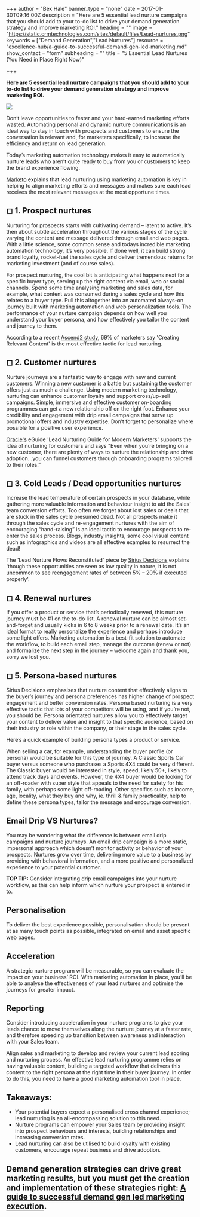 +++
author = "Bex Hale"
banner_type = "none"
date = 2017-01-30T09:16:00Z
description = "Here are 5 essential lead nurture campaigns that you should add to your to-do list to drive your demand generation strategy and improve marketing ROI."
heading = ""
image = "https://static.crmtechnologies.com/sites/default/files/Lead-nurtures.png"
keywords = ["Demand Generation","Lead Nurtures"]
resource = "excellence-hub/a-guide-to-successful-demand-gen-led-marketing.md"
show_contact = "form"
subheading = ""
title = "5 Essential Lead Nurtures (You Need in Place Right Now)"

+++

**Here are 5 essential lead nurture campaigns that you should add to your to-do list to drive your demand generation strategy and improve marketing ROI.**

**![](/sites/default/files/Lead-nurtures.png)**

Don’t leave opportunities to fester and your hard-earned marketing efforts wasted. Automating personal and dynamic nurture communications is an ideal way to stay in touch with prospects and customers to ensure the conversation is relevant and, for marketers specifically, to increase the efficiency and return on lead generation.

Today’s marketing automation technology makes it easy to automatically nurture leads who aren’t quite ready to buy from you or customers to keep the brand experience flowing.

[Marketo](https://uk.marketo.com/lead-nurturing/) explains that lead nurturing using marketing automation is key in helping to align marketing efforts and messages and makes sure each lead receives the most relevant messages at the most opportune times.

## ◻ 1\. Prospect nurtures

Nurturing for prospects starts with cultivating demand – latent to active. It’s then about subtle acceleration throughout the various stages of the cycle varying the content and message delivered through email and web pages. With a little science, some common sense and todays incredible marketing automation technology, it’s very possible. If done well, it can build strong brand loyalty, rocket-fuel the sales cycle and deliver tremendous returns for marketing investment (and of course sales).

For prospect nurturing, the cool bit is anticipating what happens next for a specific buyer type, serving up the right content via email, web or social channels. Spend some time analysing marketing and sales data, for example, what content was consumed during a sales cycle and how this relates to a buyer type. Pull this altogether into an automated always-on journey built with marketing automation and web personalization tools. The performance of your nurture campaign depends on how well you understand your buyer persona, and how effectively you tailor the content and journey to them.

According to a recent [Ascend2 study](https://blogs.oracle.com/marketingcloud/11-of-the-latest-lead-nurturing-statistics:-explained), 69% of marketers say 'Creating Relevant Content' is the most effective tactic for lead nurturing.

## ◻ 2\. Customer nurtures

Nurture journeys are a fantastic way to engage with new and current customers. Winning a new customer is a battle but sustaining the customer offers just as much a challenge. Using modern marketing technology, nurturing can enhance customer loyalty and support cross/up-sell campaigns. Simple, immersive and effective customer on-boarding programmes can get a new relationship off on the right foot. Enhance your credibility and engagement with drip email campaigns that serve up promotional offers and industry expertise. Don’t forget to personalize where possible for a positive user experience.

[Oracle's](https://www.oracle.com/marketingcloud/index.html) eGuide 'Lead Nurturing Guide for Modern Marketers' supports the idea of nurturing for customers and says "Even when you’re bringing on a new customer, there are plenty of ways to nurture the relationship and drive adoption...you can funnel customers through onboarding programs tailored to their roles.”

## ◻ 3\. Cold Leads / Dead opportunities nurtures

Increase the lead temperature of certain prospects in your database, while gathering more valuable information and behaviour insight to aid the Sales’ team conversion efforts. Too often we forget about lost sales or deals that are stuck in the sales cycle presumed dead. Not all prospects make it through the sales cycle and re-engagement nurtures with the aim of encouraging “hand-raising” is an ideal tactic to encourage prospects to re-enter the sales process. Blogs, industry insights, some cool visual content such as infographics and videos are all effective examples to resurrect the dead!

The 'Lead Nurture Flows Reconstituted' piece by [Sirius Decisions](https://www.siriusdecisions.com/) explains 'though these opportunities are seen as low quality in nature, it is not uncommon to see reengagement rates of between 5% – 20% if executed properly'.

## ◻ 4\. Renewal nurtures

If you offer a product or service that’s periodically renewed, this nurture journey must be #1 on the to-do list. A renewal nurture can be almost set-and-forget and usually kicks in 6 to 8 weeks prior to a renewal date. It’s an ideal format to really personalize the experience and perhaps introduce some light offers. Marketing automation is a best-fit solution to automate the workflow, to build each email step, manage the outcome (renew or not) and formalize the next step in the journey – welcome again and thank you, sorry we lost you.

## ◻ 5\. Persona-based nurtures

Sirius Decisions emphasises that nurture content that effectively aligns to the buyer’s journey and persona preferences has higher change of prospect engagement and better conversion rates. Persona based nurturing is a very effective tactic that lots of your competitors will be using, and if you’re not, you should be. Persona orientated nurtures allow you to effectively target your content to deliver value and insight to that specific audience, based on their industry or role within the company, or their stage in the sales cycle.

Here’s a quick example of building persona types a product or service.

When selling a car, for example, understanding the buyer profile (or persona) would be suitable for this type of journey. A Classic Sports Car buyer versus someone who purchases a Sports 4X4 could be very different. The Classic buyer would be interested in style, speed, likely 50+, likely to attend track days and events. However, the 4X4 buyer would be looking for an off-roader with super style that appeals to the need for safety for his family, with perhaps some light off-roading. Other specifics such as income, age, locality, what they buy and why, ie. thrill & family practicality, help to define these persona types, tailor the message and encourage conversion.

## Email Drip VS Nurtures?

You may be wondering what the difference is between email drip campaigns and nurture journeys. An email drip campaign is a more static, impersonal approach which doesn’t monitor activity or behavior of your prospects. Nurtures grow over time, delivering more value to a business by providing with behavioral information, and a more positive and personalized experience to your potential customer.

**TOP TIP:** Consider integrating drip email campaigns into your nurture workflow, as this can help inform which nurture your prospect is entered in to.

## Personalisation

To deliver the best experience possible, personalisation should be present at as many touch points as possible, integrated on email and asset specific web pages.

## Acceleration

A strategic nurture program will be measurable, so you can evaluate the impact on your business’ ROI. With marketing automation in place, you’ll be able to analyse the effectiveness of your lead nurtures and optimise the journeys for greater impact.

## Reporting

Consider introducing acceleration in your nurture programs to give your leads chance to move themselves along the nurture journey at a faster rate, and therefore speeding up transition between awareness and interaction with your Sales team.

Align sales and marketing to develop and review your current lead scoring and nurturing process. An effective lead nurturing programme relies on having valuable content, building a targeted workflow that delivers this content to the right persona at the right time in their buyer journey. In order to do this, you need to have a good marketing automation tool in place.

## Takeaways:

*   Your potential buyers expect a personalised cross channel experience; lead nurturing is an all-encompassing solution to this need.
*   Nurture programs can empower your Sales team by providing insight into prospect behaviours and interests, building relationships and increasing conversion rates.
*   Lead nurturing can also be utilised to build loyalty with existing customers, encourage repeat business and drive adoption.

## Demand generation strategies can drive great marketing results, but you must get the creation and implementation of these strategies right: [A guide to successful demand gen led marketing execution](http://interact.crmtechnologies.com/a-guide-to-successful-demand-gen-led-marketing).
